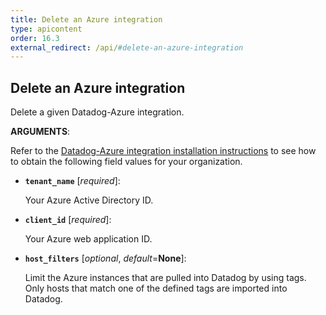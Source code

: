 ```yaml
---
title: Delete an Azure integration
type: apicontent
order: 16.3
external_redirect: /api/#delete-an-azure-integration
---
```


## Delete an Azure integration

Delete a given Datadog-Azure integration.

**ARGUMENTS**:

Refer to the [Datadog-Azure integration installation instructions][1] to see how to obtain the following field values for your organization.

* **`tenant_name`** [*required*]:

    Your Azure Active Directory ID.

* **`client_id`** [*required*]:

    Your Azure web application ID.

* **`host_filters`** [*optional*, *default*=**None**]:

    Limit the Azure instances that are pulled into Datadog by using tags. Only hosts that match one of the defined tags are imported into Datadog.

[1]: /integrations/azure/#installation
